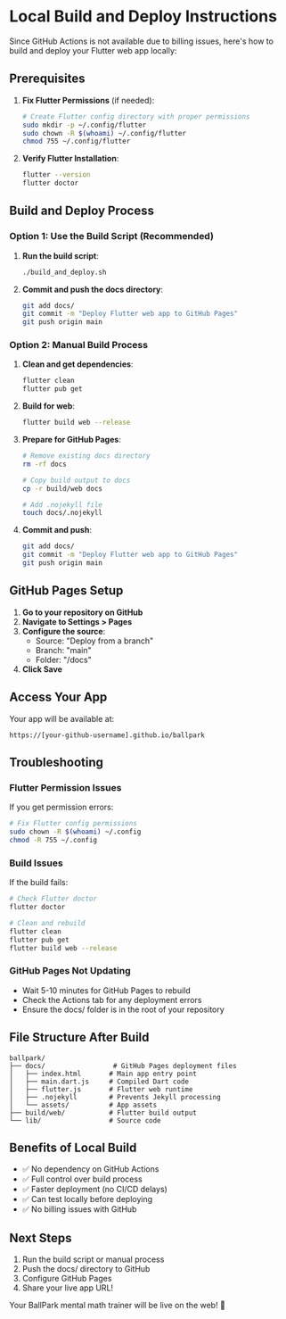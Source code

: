 # Local Build and Deploy Instructions

Since GitHub Actions is not available due to billing issues, here's how to build and deploy your Flutter web app locally:

## Prerequisites

1. **Fix Flutter Permissions** (if needed):
   ```bash
   # Create Flutter config directory with proper permissions
   sudo mkdir -p ~/.config/flutter
   sudo chown -R $(whoami) ~/.config/flutter
   chmod 755 ~/.config/flutter
   ```

2. **Verify Flutter Installation**:
   ```bash
   flutter --version
   flutter doctor
   ```

## Build and Deploy Process

### Option 1: Use the Build Script (Recommended)

1. **Run the build script**:
   ```bash
   ./build_and_deploy.sh
   ```

2. **Commit and push the docs directory**:
   ```bash
   git add docs/
   git commit -m "Deploy Flutter web app to GitHub Pages"
   git push origin main
   ```

### Option 2: Manual Build Process

1. **Clean and get dependencies**:
   ```bash
   flutter clean
   flutter pub get
   ```

2. **Build for web**:
   ```bash
   flutter build web --release
   ```

3. **Prepare for GitHub Pages**:
   ```bash
   # Remove existing docs directory
   rm -rf docs
   
   # Copy build output to docs
   cp -r build/web docs
   
   # Add .nojekyll file
   touch docs/.nojekyll
   ```

4. **Commit and push**:
   ```bash
   git add docs/
   git commit -m "Deploy Flutter web app to GitHub Pages"
   git push origin main
   ```

## GitHub Pages Setup

1. **Go to your repository on GitHub**
2. **Navigate to Settings > Pages**
3. **Configure the source**:
   - Source: "Deploy from a branch"
   - Branch: "main" 
   - Folder: "/docs"
4. **Click Save**

## Access Your App

Your app will be available at:
```
https://[your-github-username].github.io/ballpark
```

## Troubleshooting

### Flutter Permission Issues
If you get permission errors:
```bash
# Fix Flutter config permissions
sudo chown -R $(whoami) ~/.config
chmod -R 755 ~/.config
```

### Build Issues
If the build fails:
```bash
# Check Flutter doctor
flutter doctor

# Clean and rebuild
flutter clean
flutter pub get
flutter build web --release
```

### GitHub Pages Not Updating
- Wait 5-10 minutes for GitHub Pages to rebuild
- Check the Actions tab for any deployment errors
- Ensure the docs/ folder is in the root of your repository

## File Structure After Build

```
ballpark/
├── docs/                 # GitHub Pages deployment files
│   ├── index.html       # Main app entry point
│   ├── main.dart.js     # Compiled Dart code
│   ├── flutter.js       # Flutter web runtime
│   ├── .nojekyll        # Prevents Jekyll processing
│   └── assets/          # App assets
├── build/web/           # Flutter build output
└── lib/                 # Source code
```

## Benefits of Local Build

- ✅ No dependency on GitHub Actions
- ✅ Full control over build process
- ✅ Faster deployment (no CI/CD delays)
- ✅ Can test locally before deploying
- ✅ No billing issues with GitHub

## Next Steps

1. Run the build script or manual process
2. Push the docs/ directory to GitHub
3. Configure GitHub Pages
4. Share your live app URL!

Your BallPark mental math trainer will be live on the web! 🚀

